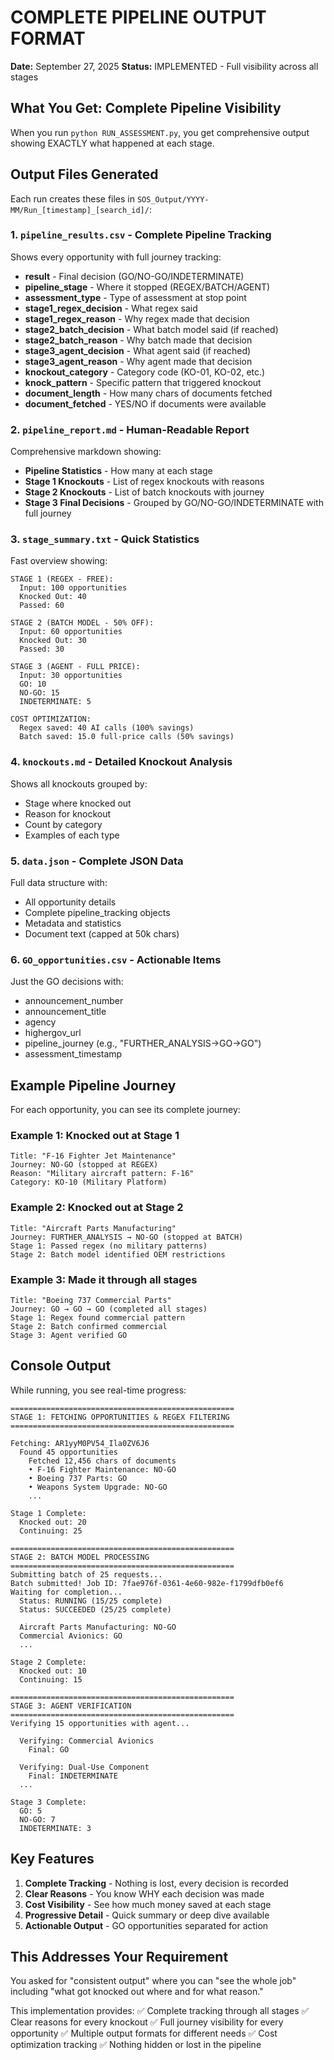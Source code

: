 # COMPLETE PIPELINE OUTPUT FORMAT
**Date:** September 27, 2025
**Status:** IMPLEMENTED - Full visibility across all stages

## What You Get: Complete Pipeline Visibility

When you run `python RUN_ASSESSMENT.py`, you get comprehensive output showing EXACTLY what happened at each stage.

## Output Files Generated

Each run creates these files in `SOS_Output/YYYY-MM/Run_[timestamp]_[search_id]/`:

### 1. `pipeline_results.csv` - Complete Pipeline Tracking
Shows every opportunity with full journey tracking:
- **result** - Final decision (GO/NO-GO/INDETERMINATE)
- **pipeline_stage** - Where it stopped (REGEX/BATCH/AGENT)
- **assessment_type** - Type of assessment at stop point
- **stage1_regex_decision** - What regex said
- **stage1_regex_reason** - Why regex made that decision
- **stage2_batch_decision** - What batch model said (if reached)
- **stage2_batch_reason** - Why batch made that decision
- **stage3_agent_decision** - What agent said (if reached)
- **stage3_agent_reason** - Why agent made that decision
- **knockout_category** - Category code (KO-01, KO-02, etc.)
- **knock_pattern** - Specific pattern that triggered knockout
- **document_length** - How many chars of documents fetched
- **document_fetched** - YES/NO if documents were available

### 2. `pipeline_report.md` - Human-Readable Report
Comprehensive markdown showing:
- **Pipeline Statistics** - How many at each stage
- **Stage 1 Knockouts** - List of regex knockouts with reasons
- **Stage 2 Knockouts** - List of batch knockouts with journey
- **Stage 3 Final Decisions** - Grouped by GO/NO-GO/INDETERMINATE with full journey

### 3. `stage_summary.txt` - Quick Statistics
Fast overview showing:
```
STAGE 1 (REGEX - FREE):
  Input: 100 opportunities
  Knocked Out: 40
  Passed: 60

STAGE 2 (BATCH MODEL - 50% OFF):
  Input: 60 opportunities
  Knocked Out: 30
  Passed: 30

STAGE 3 (AGENT - FULL PRICE):
  Input: 30 opportunities
  GO: 10
  NO-GO: 15
  INDETERMINATE: 5

COST OPTIMIZATION:
  Regex saved: 40 AI calls (100% savings)
  Batch saved: 15.0 full-price calls (50% savings)
```

### 4. `knockouts.md` - Detailed Knockout Analysis
Shows all knockouts grouped by:
- Stage where knocked out
- Reason for knockout
- Count by category
- Examples of each type

### 5. `data.json` - Complete JSON Data
Full data structure with:
- All opportunity details
- Complete pipeline_tracking objects
- Metadata and statistics
- Document text (capped at 50k chars)

### 6. `GO_opportunities.csv` - Actionable Items
Just the GO decisions with:
- announcement_number
- announcement_title
- agency
- highergov_url
- pipeline_journey (e.g., "FURTHER_ANALYSIS→GO→GO")
- assessment_timestamp

## Example Pipeline Journey

For each opportunity, you can see its complete journey:

### Example 1: Knocked out at Stage 1
```
Title: "F-16 Fighter Jet Maintenance"
Journey: NO-GO (stopped at REGEX)
Reason: "Military aircraft pattern: F-16"
Category: KO-10 (Military Platform)
```

### Example 2: Knocked out at Stage 2
```
Title: "Aircraft Parts Manufacturing"
Journey: FURTHER_ANALYSIS → NO-GO (stopped at BATCH)
Stage 1: Passed regex (no military patterns)
Stage 2: Batch model identified OEM restrictions
```

### Example 3: Made it through all stages
```
Title: "Boeing 737 Commercial Parts"
Journey: GO → GO → GO (completed all stages)
Stage 1: Regex found commercial pattern
Stage 2: Batch confirmed commercial
Stage 3: Agent verified GO
```

## Console Output

While running, you see real-time progress:

```
==================================================
STAGE 1: FETCHING OPPORTUNITIES & REGEX FILTERING
==================================================

Fetching: AR1yyM0PV54_Ila0ZV6J6
  Found 45 opportunities
    Fetched 12,456 chars of documents
    • F-16 Fighter Maintenance: NO-GO
    • Boeing 737 Parts: GO
    • Weapons System Upgrade: NO-GO
    ...

Stage 1 Complete:
  Knocked out: 20
  Continuing: 25

==================================================
STAGE 2: BATCH MODEL PROCESSING
==================================================
Submitting batch of 25 requests...
Batch submitted! Job ID: 7fae976f-0361-4e60-982e-f1799dfb0ef6
Waiting for completion...
  Status: RUNNING (15/25 complete)
  Status: SUCCEEDED (25/25 complete)

  Aircraft Parts Manufacturing: NO-GO
  Commercial Avionics: GO
  ...

Stage 2 Complete:
  Knocked out: 10
  Continuing: 15

==================================================
STAGE 3: AGENT VERIFICATION
==================================================
Verifying 15 opportunities with agent...

  Verifying: Commercial Avionics
    Final: GO

  Verifying: Dual-Use Component
    Final: INDETERMINATE
  ...

Stage 3 Complete:
  GO: 5
  NO-GO: 7
  INDETERMINATE: 3
```

## Key Features

1. **Complete Tracking** - Nothing is lost, every decision is recorded
2. **Clear Reasons** - You know WHY each decision was made
3. **Cost Visibility** - See how much money saved at each stage
4. **Progressive Detail** - Quick summary or deep dive available
5. **Actionable Output** - GO opportunities separated for action

## This Addresses Your Requirement

You asked for "consistent output" where you can "see the whole job" including "what got knocked out where and for what reason."

This implementation provides:
✅ Complete tracking through all stages
✅ Clear reasons for every knockout
✅ Full journey visibility for every opportunity
✅ Multiple output formats for different needs
✅ Cost optimization tracking
✅ Nothing hidden or lost in the pipeline